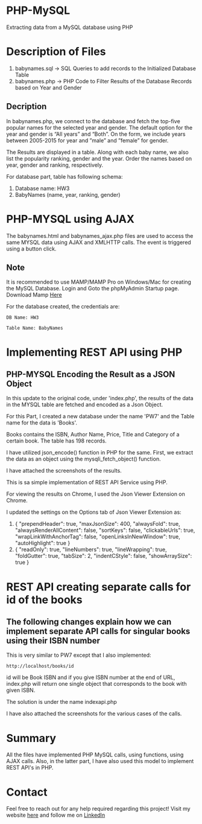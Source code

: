 # PHP-MySQL
Extracting data from a MySQL database using PHP

# Description of Files

<ol>
  <li> babynames.sql -> SQL Queries to add records to the Initialized Database Table </li>
  <li> babynames.php -> PHP Code to Filter Results of the Database Records based on Year and Gender </li>
</ol>
 
<h2> Decription </h2>

<p> In babynames.php, we connect to the database and fetch the top-five popular names for the selected year and gender.  The default option for the year and gender is “All years” and “Both”. On the form, we include years between 2005-2015 for year and ”male” and ”female” for gender. 
  </p>
  <p>
The Results are displayed in a table. Along with each baby name, we also list the popularity ranking, gender and the year. Order the names based on year, gender and ranking, respectively.

For database part, table has following schema:
<ol>
  <li>Database name: HW3</li>
  <li>BabyNames (name, year, ranking, gender) </li>
</ol>
</p>

# PHP-MYSQL using AJAX

The babynames.html and babynames_ajax.php files are used to access the same MYSQL data using AJAX and XMLHTTP calls. The event is triggered using a button click.

## Note

It is recommended to use MAMP/MAMP Pro on Windows/Mac for creating the MySQL Database. Login and Goto the phpMyAdmin Startup page. Download Mamp <a href="https://www.mamp.info/en/downloads/">Here</a>

For the database created, the credentials are:

`DB Name: HW3`

`Table Name: BabyNames`

# Implementing REST API using PHP

## PHP-MYSQL Encoding the Result as a JSON Object

In this update to the original code, under 'index.php', the results of the data in the MYSQL table are fetched and encoded as a Json Object.

For this Part, I created a new database under the name 'PW7' and the Table name for the data is 'Books'.

Books contains the ISBN, Author Name, Price, Title and Category of a certain book. The table has 198 records.

I have utilized json_encode() function in PHP for the same. First, we extract the data as an object using the mysqli_fetch_object() function.

I have attached the screenshots of the results. 

This is sa simple implementation of REST API Service using PHP.

For viewing the results on Chrome, I used the Json Viewer Extension on Chrome.

I updated the settings on the Options tab of Json Viewer Extension as:
<ol>
  <li> {
  "prependHeader": true,
  "maxJsonSize": 400,
  "alwaysFold": true,
  "alwaysRenderAllContent": false,
  "sortKeys": false,
  "clickableUrls": true,
  "wrapLinkWithAnchorTag": false,
  "openLinksInNewWindow": true,
  "autoHighlight": true
    } </li>
  <li> {
  "readOnly": true,
  "lineNumbers": true,
  "lineWrapping": true,
  "foldGutter": true,
  "tabSize": 2,
  "indentCStyle": false,
  "showArraySize": true
    } </li>  
</ol>

# REST API creating separate calls for id of the books

## The following changes explain how we can implement separate API calls for singular books using their ISBN number

This is very similar to PW7 except that I also implemented:

```
http://localhost/books/id
```

id will be Book ISBN and if you give ISBN number at the end of URL, index.php will return one single object that corresponds to the book with given ISBN.

The solution is under the name indexapi.php

I have also attached the screenshots for the various cases of the calls.

# Summary

All the files have implemented PHP MySQL calls, using functions, using AJAX calls. Also, in the latter part, I have also used this model to implement REST API's in PHP.

# Contact

Feel free to reach out for any help required regarding this project!
Visit my website [here](http://vigviswa.com/) and follow me on [LinkedIn](https://www.linkedin.com/in/vigviswa/)
